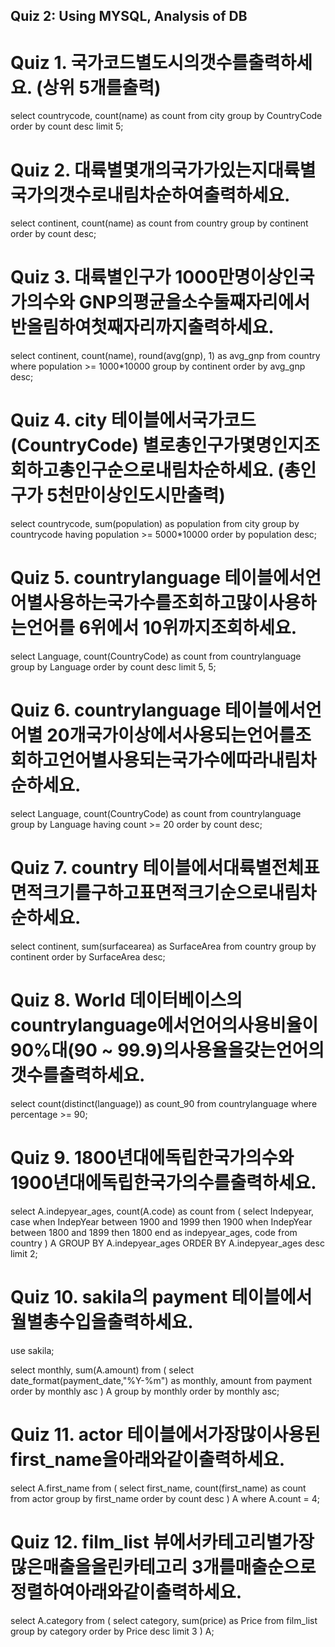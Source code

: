 ## Quiz 2: Using MYSQL, Analysis of DB

# Quiz 1. 국가코드별도시의갯수를출력하세요. (상위 5개를출력)
select countrycode, count(name) as count
from city
group by CountryCode
order by count desc
limit 5;

# Quiz 2. 대륙별몇개의국가가있는지대륙별국가의갯수로내림차순하여출력하세요.
select continent, count(name) as count
from country
group by continent
order by count desc;

# Quiz 3. 대륙별인구가 1000만명이상인국가의수와 GNP의평균을소수둘째자리에서반올림하여첫째자리까지출력하세요.
select continent, count(name), round(avg(gnp), 1) as avg_gnp
from country
where population >= 1000*10000
group by continent
order by avg_gnp desc;

# Quiz 4. city 테이블에서국가코드(CountryCode) 별로총인구가몇명인지조회하고총인구순으로내림차순하세요. (총인구가 5천만이상인도시만출력)
select countrycode, sum(population) as population
from city
group by countrycode
having population >= 5000*10000
order by population desc;

# Quiz 5. countrylanguage 테이블에서언어별사용하는국가수를조회하고많이사용하는언어를 6위에서 10위까지조회하세요.
select Language, count(CountryCode) as count
from countrylanguage
group by Language
order by count desc
limit 5, 5;

# Quiz 6. countrylanguage 테이블에서언어별 20개국가이상에서사용되는언어를조회하고언어별사용되는국가수에따라내림차순하세요.
select Language, count(CountryCode) as count
from countrylanguage
group by Language
having count >= 20
order by count desc;

# Quiz 7. country 테이블에서대륙별전체표면적크기를구하고표면적크기순으로내림차순하세요.
select continent, sum(surfacearea) as SurfaceArea
from country
group by continent
order by SurfaceArea desc;

# Quiz 8. World 데이터베이스의 countrylanguage에서언어의사용비율이 90%대(90 ~ 99.9)의사용율을갖는언어의갯수를출력하세요.
select count(distinct(language)) as count_90
from countrylanguage
where percentage >= 90;

# Quiz 9. 1800년대에독립한국가의수와 1900년대에독립한국가의수를출력하세요.
select A.indepyear_ages, count(A.code) as count
from
	(
		select Indepyear,
				  case
						when IndepYear between 1900 and 1999 then 1900
						when IndepYear between 1800 and 1899 then 1800
				   end as indepyear_ages, code
		from country
	) A
GROUP BY A.indepyear_ages
ORDER BY A.indepyear_ages desc
limit 2;

# Quiz 10. sakila의 payment 테이블에서월별총수입을출력하세요.
use sakila;

select monthly, sum(A.amount)
from
	(
	select date_format(payment_date,"%Y-%m") as monthly, amount
	from payment
	order by monthly asc
	) A
group by monthly
order by monthly asc;

# Quiz 11. actor 테이블에서가장많이사용된first_name을아래와같이출력하세요.

select A.first_name
from
	(
	select first_name, count(first_name) as count
	from actor
	group by first_name
	order by count desc
	) A
where A.count = 4;

# Quiz 12. film_list 뷰에서카테고리별가장많은매출을올린카테고리 3개를매출순으로정렬하여아래와같이출력하세요.

select A.category
from
	(
	select category, sum(price) as Price
	from film_list
	group by category
	order by Price desc
	limit 3
	) A;

